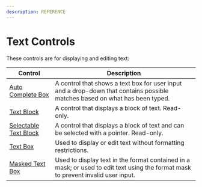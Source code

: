 ```yaml
---
description: REFERENCE
---
```


# Text Controls

These controls are for displaying and editing text:

| Control | Description |
|-------------------|-----------------------------------------------------------------------------------------------------------------------------------|
| [Auto Complete Box](autocompletebox) | A control that shows a text box for user input and a drop-down that contains possible matches based on what has been typed. |
| [Text Block](textblock) | A control that displays a block of text. Read-only. |
| [Selectable Text Block](selectable-textblock) | A control that displays a block of text and can be selected with a pointer. Read-only. |
| [Text Box](textbox) | Used to display or edit text without formatting restrictions. |
| [Masked Text Box](maskedtextbox) | Used to display text in the format contained in a mask; or used to edit text using the format mask to prevent invalid user input. |
